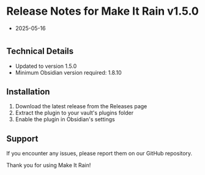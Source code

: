 # Release Notes for Make It Rain v1.5.0

- 2025-05-16

#

## Technical Details
- Updated to version 1.5.0
- Minimum Obsidian version required: 1.8.10

## Installation
1. Download the latest release from the Releases page
2. Extract the plugin to your vault's plugins folder
3. Enable the plugin in Obsidian's settings

## Support
If you encounter any issues, please report them on our GitHub repository.

Thank you for using Make It Rain!